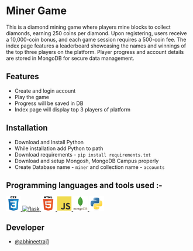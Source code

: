 # Miner Game
This is a diamond mining game where players mine blocks to collect diamonds, earning 250 coins per diamond. Upon registering, users receive a 10,000-coin bonus, and each game session requires a 500-coin fee. The index page features a leaderboard showcasing the names and winnings of the top three players on the platform. Player progress and account details are stored in MongoDB for secure data management.

## Features
- Create and login account
- Play the game
- Progress will be saved in DB
- Index page will display top 3 players of platform

## Installation
- Download and Install Python
- While installation add Python to path
- Download requirements - `pip install requirements.txt`
- Download and setup Mongosh, MongoDB Campus properly
- Create Database name - `miner` and collection name - `accounts`

## Programming languages and tools used :-

<p align="left"> <a href="https://www.w3schools.com/css/" target="_blank" rel="noreferrer"> <img src="https://raw.githubusercontent.com/devicons/devicon/master/icons/css3/css3-original-wordmark.svg" alt="css3" width="40" height="40"/> </a> <a href="https://flask.palletsprojects.com/" target="_blank" rel="noreferrer"> <img src="https://www.vectorlogo.zone/logos/pocoo_flask/pocoo_flask-icon.svg" alt="flask" width="40" height="40"/> </a> <a href="https://www.w3.org/html/" target="_blank" rel="noreferrer"> <img src="https://raw.githubusercontent.com/devicons/devicon/master/icons/html5/html5-original-wordmark.svg" alt="html5" width="40" height="40"/> </a> <a href="https://developer.mozilla.org/en-US/docs/Web/JavaScript" target="_blank" rel="noreferrer"> <img src="https://raw.githubusercontent.com/devicons/devicon/master/icons/javascript/javascript-original.svg" alt="javascript" width="40" height="40"/> </a> <a href="https://www.mongodb.com/" target="_blank" rel="noreferrer"> <img src="https://raw.githubusercontent.com/devicons/devicon/master/icons/mongodb/mongodb-original-wordmark.svg" alt="mongodb" width="40" height="40"/> </a> <a href="https://www.python.org" target="_blank" rel="noreferrer"> <img src="https://raw.githubusercontent.com/devicons/devicon/master/icons/python/python-original.svg" alt="python" width="40" height="40"/> </a> </p>


## Developer

-	[@abhineetraj1](https://github.com/abhineetraj1)